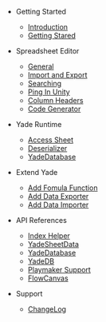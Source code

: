 - Getting Started
    - [Introduction](Introduction.md)
    - [Getting Stared](GettingStarted.md)

- Spreadsheet Editor
    - [General](SpreadsheetEditor.md#general)
    - [Import and Export](SpreadsheetEditor.md#import-and-export)
    - [Searching](SpreadsheetEditor.md#search-sheet)
    - [Ping In Unity](SpreadsheetEditor.md#ping-in-unity)
    - [Column Headers](SpreadsheetEditor.md#column-headers)
    - [Code Generator](SpreadsheetEditor.md#code-generator)

- Yade Runtime
    - [Access Sheet](Runtime.md#access-sheet)
    - [Deserializer](Runtime.md#deserializer)
    - [YadeDatabase](Runtime.md#yadedatabase)

- Extend Yade
    - [Add Fomula Function](Extendable.md#add-fomula-function)
    - [Add Data Exporter](Extendable.md#add-a-data-exporter)
    - [Add Data Importer](Extendable.md#add-a-data-importer)

- API References
    - [Index Helper](API.md#indexhelper)
    - [YadeSheetData](API.md#yadesheetdata)
    - [YadeDatabase](API.md#yadedatabase)
    - [YadeDB](API.md#yadedb)
    - [Playmaker Support](API.md#playmaker-support)
    - [FlowCanvas](API.md#flowcanvas-support)

- Support
    - [ChangeLog](ChangeLog.md)